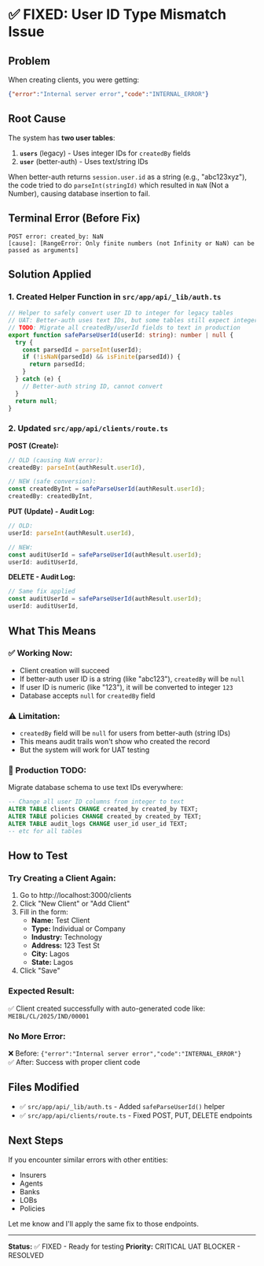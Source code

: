 # ✅ FIXED: User ID Type Mismatch Issue

## Problem
When creating clients, you were getting:
```json
{"error":"Internal server error","code":"INTERNAL_ERROR"}
```

## Root Cause
The system has **two user tables**:
1. **`users`** (legacy) - Uses integer IDs for `createdBy` fields
2. **`user`** (better-auth) - Uses text/string IDs

When better-auth returns `session.user.id` as a string (e.g., "abc123xyz"), the code tried to do `parseInt(stringId)` which resulted in `NaN` (Not a Number), causing database insertion to fail.

## Terminal Error (Before Fix)
```
POST error: created_by: NaN
[cause]: [RangeError: Only finite numbers (not Infinity or NaN) can be passed as arguments]
```

## Solution Applied

### 1. Created Helper Function in `src/app/api/_lib/auth.ts`
```typescript
// Helper to safely convert user ID to integer for legacy tables
// UAT: Better-auth uses text IDs, but some tables still expect integer
// TODO: Migrate all createdBy/userId fields to text in production
export function safeParseUserId(userId: string): number | null {
  try {
    const parsedId = parseInt(userId);
    if (!isNaN(parsedId) && isFinite(parsedId)) {
      return parsedId;
    }
  } catch (e) {
    // Better-auth string ID, cannot convert
  }
  return null;
}
```

### 2. Updated `src/app/api/clients/route.ts`
**POST (Create):**
```typescript
// OLD (causing NaN error):
createdBy: parseInt(authResult.userId),

// NEW (safe conversion):
const createdByInt = safeParseUserId(authResult.userId);
createdBy: createdByInt,
```

**PUT (Update) - Audit Log:**
```typescript
// OLD:
userId: parseInt(authResult.userId),

// NEW:
const auditUserId = safeParseUserId(authResult.userId);
userId: auditUserId,
```

**DELETE - Audit Log:**
```typescript
// Same fix applied
const auditUserId = safeParseUserId(authResult.userId);
userId: auditUserId,
```

## What This Means

### ✅ Working Now:
- Client creation will succeed
- If better-auth user ID is a string (like "abc123"), `createdBy` will be `null`
- If user ID is numeric (like "123"), it will be converted to integer `123`
- Database accepts `null` for `createdBy` field

### ⚠️ Limitation:
- `createdBy` field will be `null` for users from better-auth (string IDs)
- This means audit trails won't show who created the record
- But the system will work for UAT testing

### 🔧 Production TODO:
Migrate database schema to use text IDs everywhere:
```sql
-- Change all user ID columns from integer to text
ALTER TABLE clients CHANGE created_by created_by TEXT;
ALTER TABLE policies CHANGE created_by created_by TEXT;
ALTER TABLE audit_logs CHANGE user_id user_id TEXT;
-- etc for all tables
```

## How to Test

### Try Creating a Client Again:
1. Go to http://localhost:3000/clients
2. Click "New Client" or "Add Client"
3. Fill in the form:
   - **Name:** Test Client
   - **Type:** Individual or Company
   - **Industry:** Technology
   - **Address:** 123 Test St
   - **City:** Lagos
   - **State:** Lagos
4. Click "Save"

### Expected Result:
✅ Client created successfully with auto-generated code like: `MEIBL/CL/2025/IND/00001`

### No More Error:
❌ Before: `{"error":"Internal server error","code":"INTERNAL_ERROR"}`  
✅ After: Success with proper client code

## Files Modified
- ✅ `src/app/api/_lib/auth.ts` - Added `safeParseUserId()` helper
- ✅ `src/app/api/clients/route.ts` - Fixed POST, PUT, DELETE endpoints

## Next Steps
If you encounter similar errors with other entities:
- Insurers
- Agents
- Banks
- LOBs
- Policies

Let me know and I'll apply the same fix to those endpoints.

---

**Status:** ✅ FIXED - Ready for testing
**Priority:** CRITICAL UAT BLOCKER - RESOLVED
